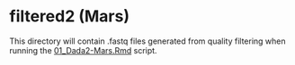 # filtered2 (Mars)

This directory will contain .fastq files generated from quality filtering when running the [01_Dada2-Mars.Rmd](../../../../scripts/analysis-individual/Mars-2020/01_Dada2-Mars.Rmd) script.
